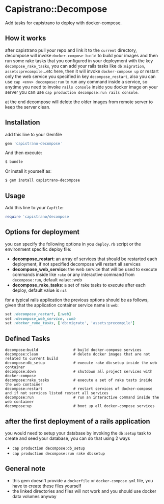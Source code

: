 # Capistrano::Decompose

Add tasks for capistrano to deploy with docker-compose.

## How it works

after capistrano pull your repo and link it to the `current` directory, decompose will invoke `docker-compose build` to build your images and then run some rake tasks that you configured in your deployment with the key `decompose_rake_tasks`, you can add your rails tasks like `db:migration`, `assets:precompile`...etc here, then it will invoke `docker-compose up` or restart only the web service you specified in key `decompose_restart`, also you can use `cap <env> decompose:run` to run any command inside a service, so anytime you need to invoke `rails console` inside you docker image on your server you can use `cap production decompose:run rails console`.

at the end decompose will delete the older images from remote server to keep the server clean.

## Installation

add this line to your Gemfile

``` ruby
gem 'capistrano-decompose'
```

And then execute:

``` bash
$ bundle
```

Or install it yourself as:

``` bash
$ gem install capistrano-decompose
```

## Usage

Add this line to your `Capfile`:

``` ruby
require 'capistrano/decompose
```

## Options for deployment

you can specify the following options in you `deploy.rb` script or the environment specific deploy file:

* **decompose_restart**: an array of services that should be restarted each deployment, if not specified decompose will restart all services
* **decompose_web_service**: the web service that will be used to execute commands inside like `rake` or any interactive command from `decompose:run`, default value: :web
* **decompose_rake_tasks**: a set of rake tasks to execute after each deploy, default value is `nil`

for a typical rails application the previous options should be as follows, given that the application container service name is `web`:

```ruby
set :decompose_restart, [:web]
set :decompose_web_service, :web
set :docker_rake_tasks, ['db:migrate', 'assets:precompile']
```

## Defined Tasks

```
decompose:build                # build docker-compose services
decompose:clean                # delete docker images that are not related to current build
decompose:db_setup             # execute rake db:setup inside the web container
decompose:down                 # shutdown all project services with docker-compose
decompose:rake_tasks           # execute a set of rake tasts inside the web container
decompose:restart              # restart services of docker-compose and if not services listed restart all services
decompose:run                  # run an interactive command inside the web container
decompose:up                   # boot up all docker-compose services
```

## after the first deployment of a rails application

you would need to setup your database by invoking the `db:setup` task to create and seed your database, you can do that using 2 ways

* `cap production decompose:db_setup`
* `cap production decompose:run rake db:setup`

## General note

* this gem doesn't provide a `dockerfile` or `docker-compose.yml` file, you have to create these files yourself
* the linked directories and files will not work and you should use docker data volumes anyway
